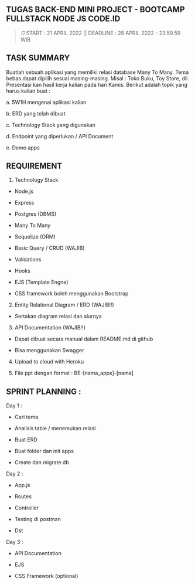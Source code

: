 ## TUGAS BACK-END MINI PROJECT - BOOTCAMP FULLSTACK NODE JS CODE.ID

> _⏰_ START : 21 APRIL 2022 || DEADLINE : 28 APRIL 2022 - 23.59.59 WIB


## TASK SUMMARY

Buatlah sebuah aplikasi yang memiliki relasi database Many To Many. Tema bebas dapat dipilih sesuai masing-masing. Misal : Toko Buku, Toy Store, dll.
Presentasi kan hasil kerja kalian pada hari Kamis. Berikut adalah topik yang harus kalian buat :

a.	5W1H mengenai aplikasi kalian  

b.	ERD yang telah dibuat  

c.	Technology Stack yang digunakan  

d.	Endpoint yang diperlukan / API Document  

e.	Demo apps  


## REQUIREMENT

1.	Technology Stack

-	Node.js

-	Express

-	Postgres (DBMS)

-	Many To Many 

-	Sequelize (ORM)

-	Basic Query / CRUD (WAJIB)

-	Validations

-	Hooks

-	EJS (Template Engne)

-	CSS framework boleh menggunakan Bootstrap

2.	Entity Relational Diagram / ERD (WAJIB!!)

-	Sertakan diagram relasi dan alurnya

3.	API Documentation (WAJIB!!)

-	Dapat dibuat secara manual dalam README.md di github

-	Bisa menggunakan Swagger

4.	Upload to cloud with Heroku

5.	File ppt dengan format : BE-[nama_apps]-[nama]


## SPRINT PLANNING :

Day 1 :

-	Cari tema

-	Analisis table / menemukan relasi

-	Buat ERD

-	Buat folder dan init apps 

-	Create dan migrate db

Day 2 :

-	App.js

-	Routes

-	Controller

-	Testing di postman

-	Dst

Day 3 :

-	API Documentation

-	EJS

-	CSS Framework (optional)
